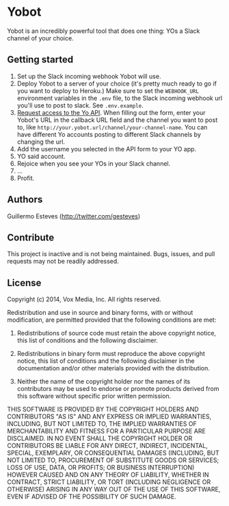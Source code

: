 # Yobot

Yobot is an incredibly powerful tool that does one thing: YOs a Slack channel of your choice.

## Getting started

1. Set up the Slack incoming webhook Yobot will use.
2. Deploy Yobot to a server of your choice (it's pretty much ready to go if you want to deploy to Heroku.) Make sure to set the `WEBHOOK_URL` environment variables in the `.env` file, to the Slack incoming webhook url you'll use to post to slack. See `.env.example`.
3. [Request access to the Yo API](http://yoapi.justyo.co/). When filling out the form, enter your Yobot's URL in the callback URL field and the channel you want to post to, like `http://your.yobot.url/channel/your-channel-name`. You can have different Yo accounts posting to different Slack channels by changing the url.
4. Add the username you selected in the API form to your YO app.
5. YO said account.
6. Rejoice when you see your YOs in your Slack channel.
7. ...
8. Profit.

## Authors

Guillermo Esteves (http://twitter.com/gesteves)

## Contribute

This project is inactive and is not being maintained. Bugs, issues, and pull requests may not be readily addressed.

## License 

Copyright (c) 2014, Vox Media, Inc.
All rights reserved.

Redistribution and use in source and binary forms, with or without modification, are permitted provided that the following conditions are met:

1. Redistributions of source code must retain the above copyright notice, this list of conditions and the following disclaimer.

2. Redistributions in binary form must reproduce the above copyright notice, this list of conditions and the following disclaimer in the documentation and/or other materials provided with the distribution.

3. Neither the name of the copyright holder nor the names of its contributors may be used to endorse or promote products derived from this software without specific prior written permission.

THIS SOFTWARE IS PROVIDED BY THE COPYRIGHT HOLDERS AND CONTRIBUTORS "AS IS" AND ANY EXPRESS OR IMPLIED WARRANTIES, INCLUDING, BUT NOT LIMITED TO, THE IMPLIED WARRANTIES OF MERCHANTABILITY AND FITNESS FOR A PARTICULAR PURPOSE ARE DISCLAIMED. IN NO EVENT SHALL THE COPYRIGHT HOLDER OR CONTRIBUTORS BE LIABLE FOR ANY DIRECT, INDIRECT, INCIDENTAL, SPECIAL, EXEMPLARY, OR CONSEQUENTIAL DAMAGES (INCLUDING, BUT NOT LIMITED TO, PROCUREMENT OF SUBSTITUTE GOODS OR SERVICES; LOSS OF USE, DATA, OR PROFITS; OR BUSINESS INTERRUPTION) HOWEVER CAUSED AND ON ANY THEORY OF LIABILITY, WHETHER IN CONTRACT, STRICT LIABILITY, OR TORT (INCLUDING NEGLIGENCE OR OTHERWISE) ARISING IN ANY WAY OUT OF THE USE OF THIS SOFTWARE, EVEN IF ADVISED OF THE POSSIBILITY OF SUCH DAMAGE.
